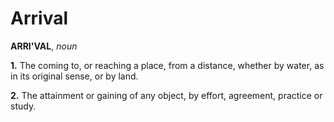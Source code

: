 # Arrival

**ARRI'VAL**, _noun_

**1.** The coming to, or reaching a place, from a distance, whether by water, as in its original sense, or by land.

**2.** The attainment or gaining of any object, by effort, agreement, practice or study.